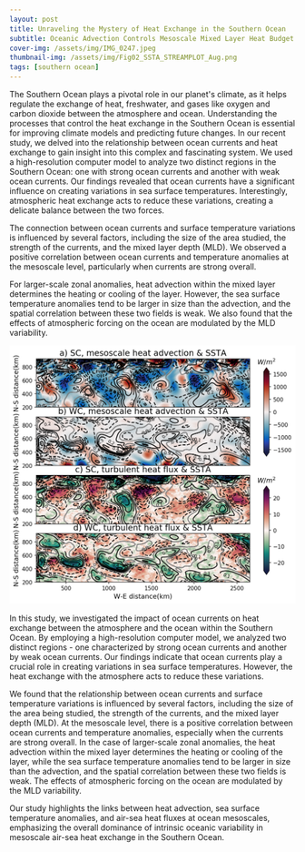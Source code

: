 ```yaml
---
layout: post
title: Unraveling the Mystery of Heat Exchange in the Southern Ocean
subtitle: Oceanic Advection Controls Mesoscale Mixed Layer Heat Budget and Air–Sea Heat Exchange in the Southern Ocean
cover-img: /assets/img/IMG_0247.jpeg
thumbnail-img: /assets/img/Fig02_SSTA_STREAMPLOT_Aug.png
tags: [southern ocean]
---
```


The Southern Ocean plays a pivotal role in our planet's climate, as it helps regulate the exchange of heat, freshwater, and gases like oxygen and carbon dioxide between the atmosphere and ocean. Understanding the processes that control the heat exchange in the Southern Ocean is essential for improving climate models and predicting future changes. In our recent study, we delved into the relationship between ocean currents and heat exchange to gain insight into this complex and fascinating system.
We used a high-resolution computer model to analyze two distinct regions in the Southern Ocean: one with strong ocean currents and another with weak ocean currents. Our findings revealed that ocean currents have a significant influence on creating variations in sea surface temperatures. Interestingly, atmospheric heat exchange acts to reduce these variations, creating a delicate balance between the two forces.

The connection between ocean currents and surface temperature variations is influenced by several factors, including the size of the area studied, the strength of the currents, and the mixed layer depth (MLD). We observed a positive correlation between ocean currents and temperature anomalies at the mesoscale level, particularly when currents are strong overall.

For larger-scale zonal anomalies, heat advection within the mixed layer determines the heating or cooling of the layer. However, the sea surface temperature anomalies tend to be larger in size than the advection, and the spatial correlation between these two fields is weak. We also found that the effects of atmospheric forcing on the ocean are modulated by the MLD variability.

![Example figure showing Eddy SSTA SHFLUXA in August](/assets/img/Fig11_EDDY_SSTA_SHFLUXA_AUG.png)

In this study, we investigated the impact of ocean currents on heat exchange between the atmosphere and the ocean within the Southern Ocean. By employing a high-resolution computer model, we analyzed two distinct regions - one characterized by strong ocean currents and another by weak ocean currents. Our findings indicate that ocean currents play a crucial role in creating variations in sea surface temperatures. However, the heat exchange with the atmosphere acts to reduce these variations.

We found that the relationship between ocean currents and surface temperature variations is influenced by several factors, including the size of the area being studied, the strength of the currents, and the mixed layer depth (MLD). At the mesoscale level, there is a positive correlation between ocean currents and temperature anomalies, especially when the currents are strong overall. In the case of larger-scale zonal anomalies, the heat advection within the mixed layer determines the heating or cooling of the layer, while the sea surface temperature anomalies tend to be larger in size than the advection, and the spatial correlation between these two fields is weak. The effects of atmospheric forcing on the ocean are modulated by the MLD variability.

Our study highlights the links between heat advection, sea surface temperature anomalies, and air-sea heat fluxes at ocean mesoscales, emphasizing the overall dominance of intrinsic oceanic variability in mesoscale air-sea heat exchange in the Southern Ocean.




